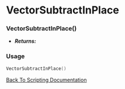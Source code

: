# VectorSubtractInPlace

### VectorSubtractInPlace()
- ***Returns:*** 

### Usage

```Lua
VectorSubtractInPlace()
```


[Back To Scripting Documentation](../README.md)
